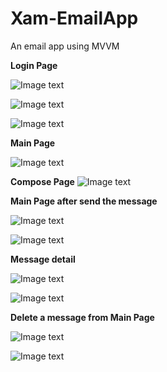 # Xam-EmailApp
An email app using MVVM 

**Login Page**

![Image text](https://github.com/anagparedes/Xam-EmailApp/blob/master/EmailApp.Android/Resources/drawable/login1.png)

![Image text](https://github.com/anagparedes/Xam-EmailApp/blob/master/EmailApp.Android/Resources/drawable/login2.png)

![Image text](https://github.com/anagparedes/Xam-EmailApp/blob/master/EmailApp.Android/Resources/drawable/login3.png)

**Main Page**

![Image text](https://github.com/anagparedes/Xam-EmailApp/blob/master/EmailApp.Android/Resources/drawable/main1.png)

**Compose Page**
![Image text](https://github.com/anagparedes/Xam-EmailApp/blob/master/EmailApp.Android/Resources/drawable/compose1.png)


**Main Page after send the message**

![Image text](https://github.com/anagparedes/Xam-EmailApp/blob/master/EmailApp.Android/Resources/drawable/main2.png)

![Image text](https://github.com/anagparedes/Xam-EmailApp/blob/master/EmailApp.Android/Resources/drawable/main3.png)


**Message detail**

![Image text](https://github.com/anagparedes/Xam-EmailApp/blob/master/EmailApp.Android/Resources/drawable/details1.png)

![Image text](https://github.com/anagparedes/Xam-EmailApp/blob/master/EmailApp.Android/Resources/drawable/details2.png)

**Delete a message from Main Page**

![Image text](https://github.com/anagparedes/Xam-EmailApp/blob/master/EmailApp.Android/Resources/drawable/delete1.png)

![Image text](https://github.com/anagparedes/Xam-EmailApp/blob/master/EmailApp.Android/Resources/drawable/delete2.png)




